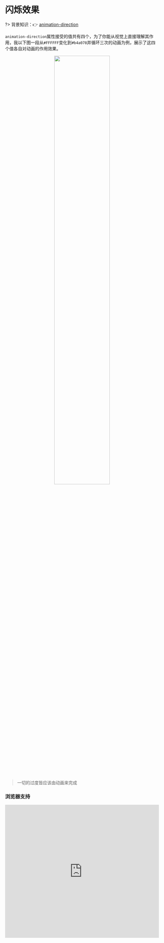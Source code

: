 
# 闪烁效果

?> 背景知识：:point_right: [animation-direction](https://developer.mozilla.org/zh-CN/docs/Web/CSS/animation-direction)

`animation-direction`属性接受的值共有四个，为了你能从视觉上直接理解其作用，我以下图一段从`#FFFFFF`变化到`#b4a078`并循环三次的动画为例，展示了这四个值各自对动画的作用效果。

<div align="center"><img src="static/animation-direction.jpeg" width="60%" align="center"/></div><br />

<vuep template="#blink"></vuep>

<script v-pre type="text/x-template" id="blink">
<style>
  main {
    width: 100%; height: 329px;
    display: flex;
    flex-direction: column;
    justify-content: center;
    align-items: center;
  }
  .main p, .main span {
    width: 388px;
    padding: 3px 10px;
    border-radius: 5px;
    font-size: 14px;
  }
  p:nth-of-type(1) {
    background-color: #f4f4f5;
    color: #909399;
    animation: 1s blink-normal infinite step-end;
  }
  p:nth-of-type(2) {
    background-color: #fdf6ec;
    color: #e6a23c;
    animation: .5s blink-alternate infinite;
    animation-direction: alternate;
  }
  p:nth-of-type(3) {
    background: #fef0f0;
    color: #f56c6c;
    animation: .5s blink-alternate infinite;
    animation-direction: alternate-reverse;
  }
  @keyframes blink-normal {
    50% {
      color: transparent;
    }
  }
  @keyframes blink-alternate {
    to {
      color: transparent;
    }
  }
</style>
<template>
  <main class="main">
    <span>animation-direction: 默认<code>normal</code></span><p>info~</p>
    <span>animation-direction: 反向<code>alternate</code></span><p>warning~ warning~</p>
    <span>animation-direction: 反向交替<code>alternate-reverse</code></span><p>error~ error~ error~</p>
  </main>
</template>
<script>
</script>
</script>

> 一切的过度皆应该由动画来完成

### 浏览器支持

<iframe
  width="100%"
  height="436px"
  frameborder="0"
  src="https://caniuse.bitsofco.de/embed/index.html?feat=css-animation&amp;periods=future_1,current,past_1,past_2,past_3&amp;accessible-colours=false">
</iframe>
